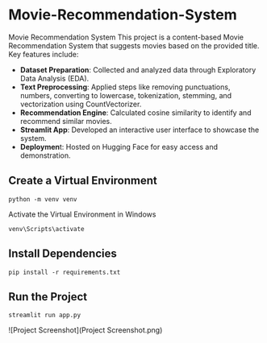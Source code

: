 # Movie-Recommendation-System
Movie Recommendation System
This project is a content-based Movie Recommendation System that suggests movies based on the provided title. Key features include:

- **Dataset Preparation**: Collected and analyzed data through Exploratory Data Analysis (EDA).
- **Text Preprocessing**: Applied steps like removing punctuations, numbers, converting to lowercase, tokenization, stemming, and vectorization using CountVectorizer.
- **Recommendation Engine**: Calculated cosine similarity to identify and recommend similar movies.
- **Streamlit App**: Developed an interactive user interface to showcase the system.
- **Deploymen**t: Hosted on Hugging Face for easy access and demonstration.

## Create a Virtual Environment
```
python -m venv venv
```
Activate the Virtual Environment in Windows
```
venv\Scripts\activate
```

## Install Dependencies
```
pip install -r requirements.txt
```

## Run the Project
```
streamlit run app.py
```
![Project Screenshot](Project Screenshot.png)
